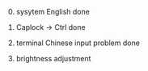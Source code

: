 0. sysytem English done
0. Caplock -> Ctrl done
0. terminal Chinese input problem done

1. brightness adjustment
